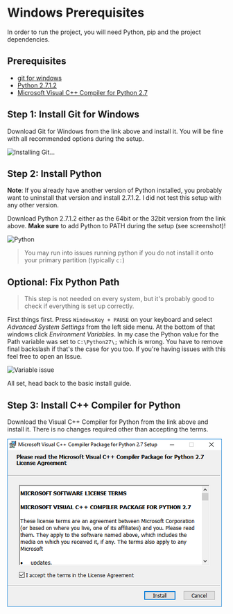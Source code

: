 # Windows Prerequisites

In order to run the project, you will need Python, pip and the project dependencies.

## Prerequisites

  - [git for windows](https://git-for-windows.github.io/)
  - [Python 2.7.1.2](https://www.python.org/downloads/release/python-2712/)
  - [Microsoft Visual C++ Compiler for Python 2.7](https://www.microsoft.com/en-us/download/details.aspx?id=44266)

## Step 1: Install Git for Windows

Download Git for Windows from the link above and install it. You will be fine with all recommended options during the setup.

![Installing Git...](../_static/img/BRCsqTv.png)

## Step 2: Install Python

**Note**: If you already have another version of Python installed, you probably want to uninstall that version and install 2.7.1.2. I did not test this setup with any other version.

Download Python 2.7.1.2 either as the 64bit or the 32bit version from the link above. **Make sure** to add Python to PATH during the setup (see screenshot)!

![Python](../_static/img/BagNkfw.png)

> You may run into issues running python if you do not install it onto your primary partition (typically `c:`)

## Optional: Fix Python Path

> This step is not needed on every system, but it's probably good to check if everything is set up correctly.

First things first. Press `WindowsKey + PAUSE` on your keyboard and select *Advanced System Settings* from the left side menu. At the bottom of that windows click *Environment Variables*. In my case the Python value for the Path variable was set to `C:\Python27\;` which is wrong. You have to remove final backslash if that's the case for you too. If you're having issues with this feel free to open an Issue.

![Variable issue](../_static/img/2LeOviQ.png)

All set, head back to the basic install guide.

## Step 3: Install C++ Compiler for Python

Download the Visual C++ Compiler for Python from the link above and install it. There is no changes required other than accepting the terms.

![VC Compiler Installing](../_static/img/bf4xZX0o0B.png)
